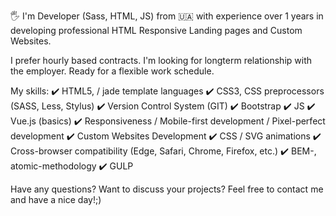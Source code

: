 🖐 I'm Developer (Sass, HTML, JS) from 🇺🇦 with experience over 1 years in developing professional HTML Responsive Landing pages and Custom Websites.

I prefer hourly based contracts.
I'm looking for longterm relationship with the employer. Ready for a flexible work schedule.

My skills:
✔️ HTML5, / jade template languages
✔️ CSS3, CSS preprocessors (SASS, Less, Stylus)
✔️ Version Control System (GIT)
✔️ Bootstrap 
✔️ JS
✔️ Vue.js (basics)
✔️ Responsiveness / Mobile-first development / Pixel-perfect development
✔️ Custom Websites Development
✔️ CSS / SVG animations
✔️ Cross-browser compatibility (Edge, Safari, Chrome, Firefox, etc.)
✔️ BEM-, atomic-methodology
✔️ GULP


Have any questions? Want to discuss your projects? 
Feel free to contact me and have a nice day!;)
